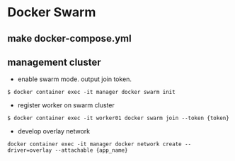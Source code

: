 # Docker Swarm

## make docker-compose.yml

## management cluster
* enable swarm mode. output join token.
```
$ docker container exec -it manager docker swarm init
```
* register worker on swarm cluster
```
$ docker container exec -it worker01 docker swarm join --token {token}
```

* develop overlay network
```
docker container exec -it manager docker network create --driver=overlay --attachable {app_name}
```

